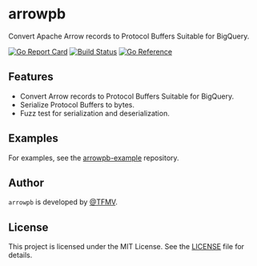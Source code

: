 # arrowpb

Convert Apache Arrow records to Protocol Buffers Suitable for BigQuery.

[![Go Report Card](https://goreportcard.com/badge/github.com/TFMV/arrowpb)](https://goreportcard.com/report/github.com/TFMV/arrowpb)
[![Build Status](https://github.com/TFMV/arrowpb/actions/workflows/test-and-build.yml/badge.svg)](https://github.com/TFMV/arrowpb/actions)
[![Go Reference](https://pkg.go.dev/badge/github.com/TFMV/arrowpb.svg)](https://pkg.go.dev/github.com/TFMV/arrowpb@v1.1.0)

## Features

- Convert Arrow records to Protocol Buffers Suitable for BigQuery.
- Serialize Protocol Buffers to bytes.
- Fuzz test for serialization and deserialization.

## Examples

For examples, see the [arrowpb-example](https://github.com/TFMV/arrowpb-example) repository.

## Author

`arrowpb` is developed by [@TFMV](https://github.com/TFMV).

## License

This project is licensed under the MIT License. See the [LICENSE](LICENSE) file for details.

